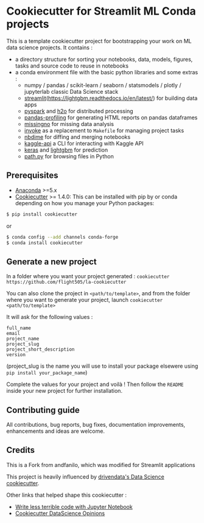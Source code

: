 # Cookiecutter for Streamlit ML Conda projects

This is a template cookiecutter project for bootstrapping your work on ML data science projects. It contains :

- a directory structure for sorting your notebooks, data, models, figures, tasks and source code to reuse in notebooks
- a conda environment file with the basic python libraries and some extras :
  - numpy / pandas / scikit-learn / seaborn / statsmodels / plotly / jupyterlab classic Data Science stack
  - [streamlit](https://streamlit.io/)(https://lightgbm.readthedocs.io/en/latest/) for building data apps
  - [pyspark](https://spark.apache.org/) and [h2o](https://www.h2o.ai/) for distributed processing
  - [pandas-profiling](https://github.com/pandas-profiling/pandas-profiling) for generating HTML reports on pandas dataframes
  - [missingno](https://github.com/ResidentMario/missingno) for missing data analysis
  - [invoke](http://docs.pyinvoke.org/) as a replacement to `Makefile` for managing project tasks
  - [nbdime](https://github.com/jupyter/nbdime) for diffing and merging notebooks
  - [kaggle-api](https://github.com/Kaggle/kaggle-api) a CLI for interacting with Kaggle API
  - [keras](https://keras.io/) and [lightgbm](https://lightgbm.readthedocs.io/en/latest/) for prediction
  - [path.py](https://pathpy.readthedocs.io/en/stable/) for browsing files in Python

## Prerequisites

- [Anaconda](https://www.anaconda.com/download/) >=5.x
- [Cookiecutter](https://github.com/audreyr/cookiecutter) >= 1.4.0: This can be installed with pip by or conda depending on how you manage your Python packages:

```bash
$ pip install cookiecutter
```

or

```bash
$ conda config --add channels conda-forge
$ conda install cookiecutter
```

## Generate a new project

In a folder where you want your project generated :
`cookiecutter https://github.com/flight505/la-cookiecutter`

You can also clone the project in `<path/to/template>`,
and from the folder where you want to generate your project, launch `cookiecutter <path/to/template>`

It will ask for the following values :

```
full_name
email
project_name
project_slug
project_short_description
version
```
(project_slug is the name you will use to install your package elsewere using ```pip install your_package_name```)

Complete the values for your project and voilà ! Then follow the `README` inside your new project for further installation.

## Contributing guide

All contributions, bug reports, bug fixes, documentation improvements, enhancements and ideas are welcome.

## Credits

This is a Fork from andfanilo, which was modified for Streamlit applications

This project is heavily influenced by [drivendata's Data Science cookiecutter](https://github.com/drivendata/cookiecutter-data-science).

Other links that helped shape this cookiecutter :

- [Write less terrible code with Jupyter Notebook](https://blog.godatadriven.com/write-less-terrible-notebook-code)
- [Cookiecutter DataScience Opinions](http://drivendata.github.io/cookiecutter-data-science/#opinions)
